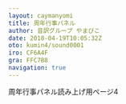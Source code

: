 ```yaml
---
layout: caymanyomi
title: 周年行事パネル
author: 音訳グループ やまびこ
date: 2018-04-19T10:05:32Z
oto: kumin4/sound0001
iro: CF6A4F
gra: FFC7B8
navigation: true
---
```


周年行事パネル読み上げ用ページ4
